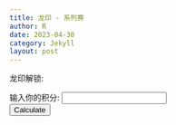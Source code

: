 ```yaml
---
title: 龙印 - 系列赛
author: R
date: 2023-04-30
category: Jekyll
layout: post
---
```


龙印解锁:


<form>
  <label for="points">输入你的积分:</label>
  <input type="number" id="points" name="points">
  <br>
  <button type="button" onclick="calculatehours()">Calculate</button>
</form>

<div id="resultunlock"></div>

<script>
function calculatehours() {
  var points = document.getElementById("points").value;
  var hours = (6000 - points)/20;
  document.getElementById("resultunlock").textContent = "需要用的加速小时 " + hours;
}
</script>
